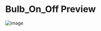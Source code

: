 # Bulb_On_Off Preview
![image](https://github.com/Kartikeyea/Bulb_On_Off/assets/109058853/06a34558-ac86-49aa-af2d-c20a0eafe2ad)
